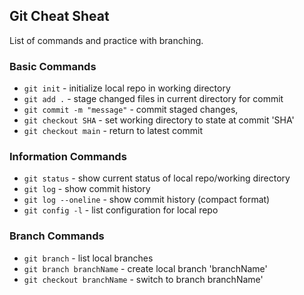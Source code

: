 ## Git Cheat Sheat


List of commands and practice with branching.



### Basic Commands

* `git init` - initialize local repo in working directory
* `git add .` - stage changed files in current directory for commit
* `git commit -m "message"` - commit staged changes,
* `git checkout SHA` - set working directory to state at commit 'SHA'
* `git checkout main` - return to latest commit

### Information Commands
* `git status` - show current status of local repo/working directory
* `git log` - show commit history
* `git log --oneline` - show commit history (compact format)
* `git config -l` - list configuration for local repo

### Branch Commands
* `git branch` - list local branches
* `git branch branchName` - create local branch 'branchName'
* `git checkout branchName` - switch to branch branchName'
